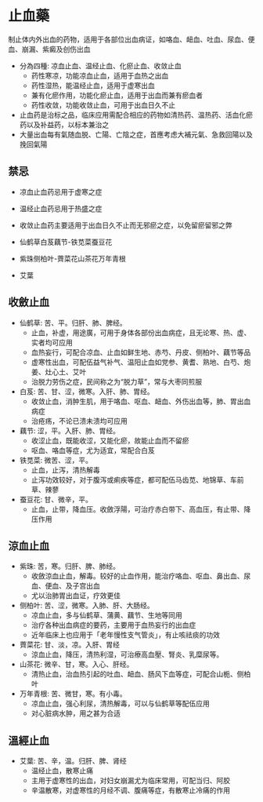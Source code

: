 # 止血藥
制止体内外出血的药物，适用于各部位出血病证，如咯血、衄血、吐血、尿血、便血、崩漏、紫癜及创伤出血
- 分為四種: 凉血止血、温经止血、化瘀止血、收敛止血
  - 药性寒凉，功能凉血止血，适用于血热之出血
  - 药性湿热，能温经止血，适用于虚寒出血
  - 兼有化瘀作用，功能化瘀止血，适用于出血而兼有瘀血者
  - 药性收敛，功能收敛止血，可用于出血日久不止
- 止血药是治标之品，临床应用需配合相应的药物如清热药、温热药、活血化瘀药以及补益药，以标本兼治之
- 大量出血每有氣随血脱、亡陽、亡陰之症，首應考虑大補元氣、急救回陽以及挽回氣陽

## 禁忌
- 凉血止血药忌用于虚寒之症
- 温经止血药忌用于热盛之症
- 收敛止血药主要适用于出血日久不止而无邪瘀之症，以免留瘀留邪之弊

- 仙鹤草白芨藕节-铁苋菜蚕豆花
- 紫珠侧柏叶-薺菜花山茶花万年青根
- 艾葉

## 收斂止血
- 仙鹤草: 苦、平。归肝、肺、脾经。
  - 止血，补虚，用途廣，可用于身体各部份出血病症，且无论寒、热、虚、实者均可应用
  - 血热妄行，可配合凉血、止血如鲜生地、赤芍、丹皮、侧柏叶、藕节等品
  - 虚寒性出血，可配伍益气补气、温阳止血如党参、黄耆、熟地、白芍、炮姜、灶心土、艾叶
  - 治脱力劳伤之症，民间称之为“脱力草”，常与大枣同煎服
- 白芨: 苦、甘、涩，微寒。入肝、肺、胃经。
  - 收敛止血，消肿生肌，用于咯血、呕血、衄血、外伤出血等，肺、胃出血病症
  - 治疮疡，不论已溃未溃均可应用
- 藕节: 涩，平。入肝、肺、胃经。
  - 收涩止血，既能收涩，又能化瘀，故能止血而不留瘀
  - 呕血、咯血等症，尤为适宜，常配合白芨
- 铁苋菜: 微苦、涩，平。
  - 止血，止泻，清热解毒
  - 止泻功效较好，对于腹泻或痢疾等症，都可配伍马齿苋、地锦草、车前草、辣蓼
- 蚕豆花: 甘、微辛，平。
  - 止血，止带，降血压。收斂浮陽，可治疗赤白带下、高血压，有止带、降压作用

## 涼血止血
- 紫珠: 苦，寒。归肝、脾、肺经。
  - 收斂涼血止血，解毒。较好的止血作用，能治疗咯血、呕血、鼻出血、尿血、便血、及子宫出血
  - 尤以治肺胃出血证，疗效更佳
- 侧柏叶: 苦、涩，微寒。入肺、肝、大肠经。
  - 凉血止血，多与仙鹤草、蒲黄、藕节、生地等同用
  - 治疗各种出血病症的要药，主要用于血热妄行的出血症
  - 近年临床上也应用于「老年慢性支气管炎」，有止咳祛痰的功效
- 薺菜花: 甘、淡，凉。入肝、胃经
  - 涼血止血，降压，清热利湿，可治療高血壓、腎炎、乳糜尿等。
- 山茶花: 微辛、甘，寒。入心、肝经。
  - 清热止血，治血热引起的吐血、衄血、肠风下血等症，可配合山栀、侧柏叶
- 万年青根: 苦、微甘，寒。有小毒。
  - 凉血止血，强心利尿，清热解毒，可以与仙鹤草等配伍应用
  - 对心脏病水肿，用之甚为合适

## 溫經止血
- 艾葉: 苦、辛，温。归肝、脾、肾经
  - 温经止血，散寒止痛
  - 主用于虚寒性的出血，对妇女崩漏尤为临床常用，可配当归、阿胶
  - 辛温散寒，对虚寒性的月经不调、腹痛等症，有散寒止冷痛的作用

